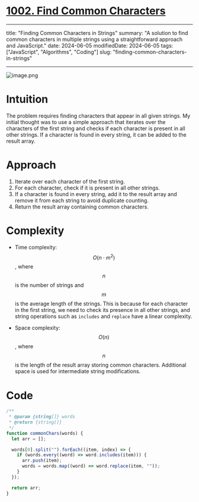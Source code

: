 # [1002. Find Common Characters](https://leetcode.com/problems/find-common-characters/description)

---

title: "Finding Common Characters in Strings"
summary: "A solution to find common characters in multiple strings using a straightforward approach and JavaScript."
date: 2024-06-05
modifiedDate: 2024-06-05
tags: ["JavaScript", "Algorithms", "Coding"]
slug: "finding-common-characters-in-strings"

---

![image.png](https://assets.leetcode.com/users/images/a495130a-37f7-405d-b2bb-821bab29b1b5_1717595176.503326.png)

# Intuition

The problem requires finding characters that appear in all given strings. My initial thought was to use a simple approach that iterates over the characters of the first string and checks if each character is present in all other strings. If a character is found in every string, it can be added to the result array.

# Approach

1. Iterate over each character of the first string.
2. For each character, check if it is present in all other strings.
3. If a character is found in every string, add it to the result array and remove it from each string to avoid duplicate counting.
4. Return the result array containing common characters.

# Complexity

- Time complexity: $$O(n \cdot m^2)$$, where $$n$$ is the number of strings and $$m$$ is the average length of the strings. This is because for each character in the first string, we need to check its presence in all other strings, and string operations such as `includes` and `replace` have a linear complexity.

- Space complexity: $$O(n)$$, where $$n$$ is the length of the result array storing common characters. Additional space is used for intermediate string modifications.

# Code

```js
/**
 * @param {string[]} words
 * @return {string[]}
 */
function commonChars(words) {
  let arr = [];

  words[0].split("").forEach((item, index) => {
    if (words.every((word) => word.includes(item))) {
      arr.push(item);
      words = words.map((word) => word.replace(item, ""));
    }
  });

  return arr;
}
```
